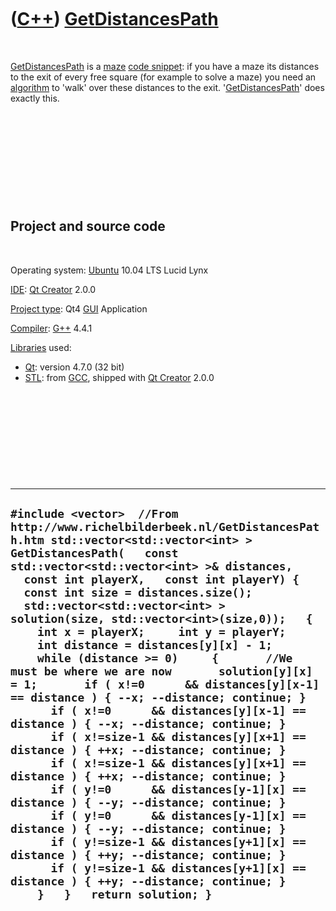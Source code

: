 
 

 

 

 

 

([C++](Cpp.md)) [GetDistancesPath](CppGetDistancesPath.md)
============================================================

 

[GetDistancesPath](CppGetDistancesPath.md) is a [maze](CppMaze.md)
[code snippet](CppCodeSnippets.md): if you have a maze its distances to
the exit of every free square (for example to solve a maze) you need an
[algorithm](CppAlgorithm.md) to 'walk' over these distances to the
exit. '[GetDistancesPath](CppGetDistancesPath.md)' does exactly this.

 

 

 

 

 

Project and source code
-----------------------

 

Operating system: [Ubuntu](http://www.ubuntu.com) 10.04 LTS Lucid Lynx

[IDE](CppIde.md): [Qt Creator](CppQt.md) 2.0.0

[Project type](CppQtProjectType.md): Qt4 [GUI](CppGui.md) Application

[Compiler](CppCompiler.md): [G++](CppGpp.md) 4.4.1

[Libraries](CppLibrary.md) used:

-   [Qt](CppQt.md): version 4.7.0 (32 bit)
-   [STL](CppStl.md): from [GCC](CppGcc.md), shipped with [Qt
    Creator](CppQt.md) 2.0.0

 

 

 

 

 

  -----------------------------------------------------------------------------------------------------------------------------------------------------------------------------------------------------------------------------------------------------------------------------------------------------------------------------------------------------------------------------------------------------------------------------------------------------------------------------------------------------------------------------------------------------------------------------------------------------------------------------------------------------------------------------------------------------------------------------------------------------------------------------------------------------------------------------------------------------------------------------------------------------------------------------------------------------------------------------------------------------------------------------------------------------------------------------------------------------------------------------------------------------------------------------------------------------------------------------------------------------------------------------------------------
  ` #include <vector>  //From http://www.richelbilderbeek.nl/GetDistancesPath.htm std::vector<std::vector<int> > GetDistancesPath(   const std::vector<std::vector<int> >& distances,   const int playerX,   const int playerY) {   const int size = distances.size();    std::vector<std::vector<int> > solution(size, std::vector<int>(size,0));   {     int x = playerX;     int y = playerY;     int distance = distances[y][x] - 1;     while (distance >= 0)     {       //We must be where we are now       solution[y][x] = 1;       if ( x!=0      && distances[y][x-1] == distance ) { --x; --distance; continue; }       if ( x!=0      && distances[y][x-1] == distance ) { --x; --distance; continue; }       if ( x!=size-1 && distances[y][x+1] == distance ) { ++x; --distance; continue; }       if ( x!=size-1 && distances[y][x+1] == distance ) { ++x; --distance; continue; }       if ( y!=0      && distances[y-1][x] == distance ) { --y; --distance; continue; }       if ( y!=0      && distances[y-1][x] == distance ) { --y; --distance; continue; }       if ( y!=size-1 && distances[y+1][x] == distance ) { ++y; --distance; continue; }       if ( y!=size-1 && distances[y+1][x] == distance ) { ++y; --distance; continue; }     }   }   return solution; } `
  -----------------------------------------------------------------------------------------------------------------------------------------------------------------------------------------------------------------------------------------------------------------------------------------------------------------------------------------------------------------------------------------------------------------------------------------------------------------------------------------------------------------------------------------------------------------------------------------------------------------------------------------------------------------------------------------------------------------------------------------------------------------------------------------------------------------------------------------------------------------------------------------------------------------------------------------------------------------------------------------------------------------------------------------------------------------------------------------------------------------------------------------------------------------------------------------------------------------------------------------------------------------------------------------------

 

 

 

 

 

 

